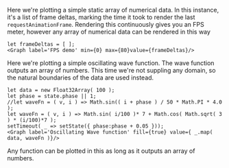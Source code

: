 Here we're plotting a simple static array of numerical data. In this instance,
it's a list of frame deltas, marking the time it took to render the last
`requestAnimationFrame`. Rendering this continuously gives you an FPS meter,
however any array of numerical data can be rendered in this way

```
let frameDeltas = [ ];
<Graph label='FPS demo' min={0} max={80}value={frameDeltas}/>
```

Here we're plotting a simple oscillating wave function. The wave function outputs an
array of numbers. This time we're not suppling any domain, so the natural boundaries
of the data are used instead.

```
let data = new Float32Array( 100 );
let phase = state.phase || 1;
//let waveFn = ( v, i ) => Math.sin(( i + phase ) / 50 * Math.PI * 4.0 );
let waveFn = ( v, i ) => Math.sin( i/100 )* 7 + Math.cos( Math.sqrt( 3 ) * (i/100)*7 );
setTimeout( _ => setState({ phase:phase + 0.05 }));
<Graph label='Oscillating Wave function' fill={true} value={ _.map( data, waveFn )}/>
```

Any function can be plotted in this as long as it outputs an array of numbers.
